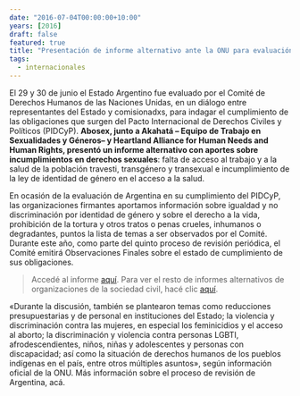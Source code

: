 ```yaml
---
date: "2016-07-04T00:00:00+10:00"
years: [2016]
draft: false
featured: true
title: "Presentación de informe alternativo ante la ONU para evaluación de Argentina"
tags:
  - internacionales
---
```


El 29 y 30 de junio el Estado Argentino fue evaluado por el Comité de Derechos Humanos de las Naciones Unidas, en un diálogo entre representantes del Estado y comisionadxs, para indagar el cumplimiento de las obligaciones que surgen del Pacto Internacional de Derechos Civiles y Políticos (PIDCyP). **Abosex, junto a Akahatá – Equipo de Trabajo en Sexualidades y Géneros– y Heartland Alliance for Human Needs and Human Rights, presentó un informe alternativo con aportes sobre incumplimientos en derechos sexuales**: falta de acceso al trabajo y a la salud de la población travesti, transgénero y transexual e incumplimiento de la ley de identidad de género en el acceso a la salud.

En ocasión de la evaluación de Argentina en su cumplimiento del PIDCyP, las organizaciones firmantes aportamos información sobre igualdad y no discriminación por identidad de género y sobre el derecho a la vida, prohibición de la tortura y otros tratos o penas crueles, inhumanos o degradantes, puntos la lista de temas a ser observados por el Comité. Durante este año, como parte del quinto proceso de revisión periódica, el Comité emitirá Observaciones Finales sobre el estado de cumplimiento de sus obligaciones.

> Accedé al informe [aquí]("http://bit.ly/293lPIW"). Para ver el resto de informes alternativos de organizaciones de la sociedad civil, hacé clic [aquí]("http://bit.ly/28YEi9v").

«Durante la discusión, también se plantearon temas como reducciones presupuestarias y de personal en instituciones del Estado; la violencia y discriminación contra las mujeres, en especial los feminicidios y el acceso al aborto; la discriminación y violencia contra personas LGBTI, afrodescendientes, niños, niñas y adolescentes y personas con discapacidad; así como la situación de derechos humanos de los pueblos indígenas en el país, entre otros múltiples asuntos», según información oficial de la ONU. Más información sobre el proceso de revisión de Argentina, acá.